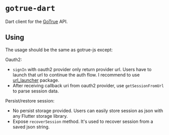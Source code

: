 # `gotrue-dart`

Dart client for the [GoTrue](https://github.com/netlify/gotrue) API.

## Using

The usage should be the same as gotrue-js except:

Oauth2:

- `signIn` with oauth2 provider only return provider url. Users have to launch that url to continue the auth flow. I recommend to use [url_launcher](https://pub.dev/packages/url_launcher) package.
- After receiving callback uri from oauth2 provider, use `getSessionFromUrl` to parse session data.

Persist/restore session:

- No persist storage provided. Users can easily store session as json with any Flutter storage library.
- Expose `recoverSession` method. It's used to recover session from a saved json string.
